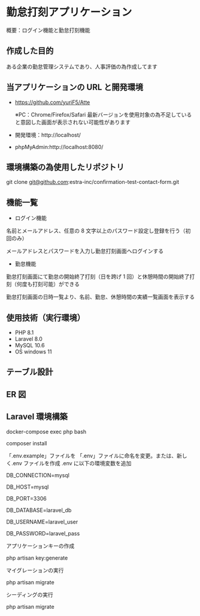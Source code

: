 # 勤怠打刻アプリケーション

概要：ログイン機能と勤怠打刻機能


## 作成した目的

ある企業の勤怠管理システムであり、人事評価の為作成してます


## 当アプリケーションの URL と開発環境

- https://github.com/yuriF5/Atte

  ※PC：Chrome/Firefox/Safari 最新バージョンを使用対象の為不足していると意図した画面が表示されない可能性があります
- 開発環境：http://localhost/
- phpMyAdmin:http://localhost:8080/


## 環境構築の為使用したリポジトリ

git clone git@github.com:estra-inc/confirmation-test-contact-form.git


## 機能一覧

- ログイン機能

名前とメールアドレス、任意の 8 文字以上のパスワード設定し登録を行う（初回のみ）

メールアドレスとパスワードを入力し勤怠打刻画面へログインする

- 勤怠機能

勤怠打刻画面にて勤怠の開始終了打刻（日を跨げ 1 回）と休憩時間の開始終了打刻（何度も打刻可能）ができる

勤怠打刻画面の日時一覧より、名前、勤怠、休憩時間の実績一覧画面を表示する


## 使用技術（実行環境）

- PHP 8.1
- Laravel 8.0
- MySQL 10.6
- OS windows 11


## テーブル設計


## ER 図


## Laravel 環境構築

docker-compose exec php bash

composer install

「.env.example」ファイルを 「.env」ファイルに命名を変更。または、新しく.env ファイルを作成
.env に以下の環境変数を追加

DB_CONNECTION=mysql

DB_HOST=mysql

DB_PORT=3306

DB_DATABASE=laravel_db

DB_USERNAME=laravel_user

DB_PASSWORD=laravel_pass


アプリケーションキーの作成

php artisan key:generate

マイグレーションの実行

php artisan migrate

シーディングの実行

php artisan migrate
